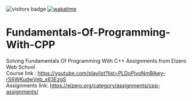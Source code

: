 ![visitors badge](https://visitor-badge.laobi.icu/badge?page_id=Fundamentals-Of-Programming-With-CPP.visitor-badge)
[![wakatime](https://wakatime.com/badge/github/Ibrahim0Salah/Fundamentals-Of-Programming-With-CPP.svg)](https://wakatime.com/badge/github/Ibrahim0Salah/Fundamentals-Of-Programming-With-CPP)

# Fundamentals-Of-Programming-With-CPP


Solving Fundamentals Of Programming With C++ Assignments from Elzero Web School
<br>
Course link : https://youtube.com/playlist?list=PLDoPjvoNmBAwy-rS6WKudwVeb_x63EzgS
<br>
Assignments link: https://elzero.org/category/assignments/cpp-assignments/


